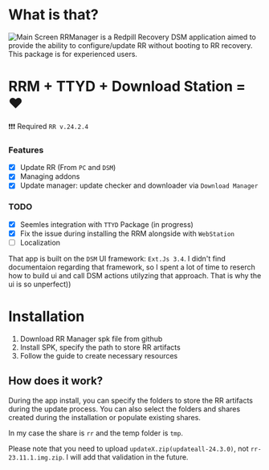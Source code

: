 # What is that?
![Main Screen](img/rrm2x.png)
RRManager is a Redpill Recovery DSM application aimed to provide the ability to configure/update RR without booting to RR recovery. This package is for experienced users.

# RRM + TTYD + Download Station = ❤️

❗❗❗ Required `RR v.24.2.4`

### Features
 - [x] Update RR (From `PC` and `DSM`)
 - [x] Managing addons
 - [x] Update manager: update checker and downloader via `Download Manager` 

### TODO
 - [x] Seemles integration with `TTYD` Package (in progress)
 - [x] Fix the issue during installing the RRM alongside with `WebStation`
 - [ ] Localization 

That app is built on the `DSM` UI framework: `Ext.Js 3.4`.
I didn't find documentaion regarding that framework, so I spent a lot of time to reserch how to build ui and call DSM actions utilyzing that approach. That is why the ui is so unperfect))

# Installation
1. Download RR Manager spk file from github
2. Install SPK, specify the path to store RR artifacts
3. Follow the guide to create necessary resources

## How does it work?
During the app install, you can specify the folders to store the RR artifacts during the update process. You can also select the folders and shares created during the installation or populate existing shares.

In my case the share is `rr` and the temp folder is `tmp`.

Please note that you need to upload `updateX.zip(updateall-24.3.0)`, not `rr-23.11.1.img.zip`.
I will add that validation in the future.
